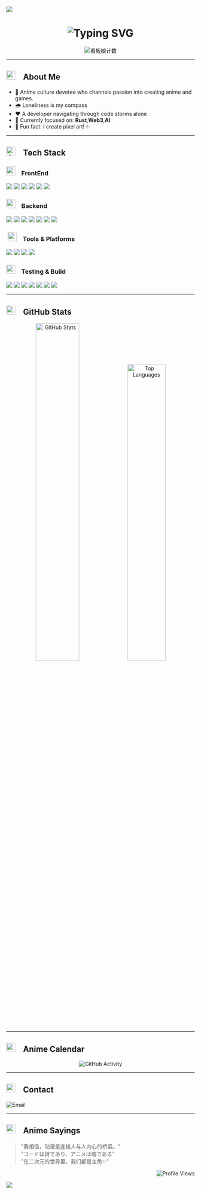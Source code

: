 <!-- 头部波浪分隔线 -->
<img src="https://capsule-render.vercel.app/api?type=waving&color=gradient&height=150&section=header&fontSize=60&animation=fadeIn" />

<!-- 头部动态标题 -->
<h1 align="center">
  <img src="https://readme-typing-svg.herokuapp.com?font=Victor+Mono&weight=600&size=30&duration=4000&pause=1000&color=FF6B9A&center=true&vCenter=true&width=500&height=70&lines=%E3%80%8C%E4%BA%8C%E6%AC%A1%E5%85%83%E3%81%AE%E4%B8%96%E7%95%8C%E3%81%B8%E3%82%88%E3%81%86%E3%81%93%E3%81%9D%EF%BC%81%E3%80%8D;%E3%80%8C%E7%A8%AE%E6%9D%91%E3%81%95%E3%82%93%E3%81%AE%E3%83%97%E3%83%AD%E3%82%B0%E3%83%A9%E3%83%9E%E3%83%BC%E3%81%A7%E3%81%99%EF%BC%81%E3%80%8D&center=true" alt="Typing SVG" />
</h1>

<p align="center">
  <img src="https://count.getloli.com/get/@trueLoving?theme=rule34" alt="看板娘计数" />
</p>

---

## <img src="https://cdn.jsdelivr.net/gh/twitter/twemoji/assets/svg/1f4da.svg" width="24" />　About Me

- 🌸 Anime culture devotee who channels passion into creating anime and games. 
- 🌧️ Loneliness is my compass  
- ❤️ A developer navigating through code storms alone  
- 🎯 Currently focused on: **Rust**,**Web3**,**AI** 
- 🎨 Fun fact: I create pixel art! ✨  


---

## <img src="https://cdn.jsdelivr.net/gh/twitter/twemoji/assets/svg/2699.svg" width="24" alt="Gear" />　Tech Stack

###  <img src="https://cdn.jsdelivr.net/gh/twitter/twemoji/assets/svg/1f5a5.svg" width="24" />　FrontEnd
<p>
  <img src="https://img.shields.io/badge/HTML5-FF6B9A?style=for-the-badge&logo=html5&logoColor=white" />
  <img src="https://img.shields.io/badge/CSS3-FF9F68?style=for-the-badge&logo=css&logoColor=white" />
  <img src="https://img.shields.io/badge/JavaScript-FFD166?style=for-the-badge&logo=JavaScript" />
  <img src="https://img.shields.io/badge/VueJS-4ECDC4?style=for-the-badge&logo=vuedotjs" />
  <img src="https://img.shields.io/badge/astro-9575CD?style=for-the-badge&logo=astro" />
  <img src="https://img.shields.io/badge/next.js-1A535C?style=for-the-badge&logo=nextdotjs&logoColor=white" />
</p>

###  <img src="https://cdn.jsdelivr.net/gh/twitter/twemoji/assets/svg/1f310.svg" width="24" />　Backend
<p>
  <img src="https://img.shields.io/badge/Node.js-339933?style=for-the-badge&logo=nodedotjs&logoColor=white" />
  <img src="https://img.shields.io/badge/Rust-F74D00?style=for-the-badge&logo=rust&logoColor=white" />
  <img src="https://img.shields.io/badge/nestjs-E0234E?style=for-the-badge&logo=nestjs" />
  <img src="https://img.shields.io/badge/mysql-4479A1?style=for-the-badge&logo=mysql&logoColor=white" />
  <img src="https://img.shields.io/badge/deno-000000?style=for-the-badge&logo=deno&logoColor=white" />
  <img src="https://img.shields.io/badge/bun-FF9E0F?style=for-the-badge&logo=bun" />
  <img src="https://img.shields.io/badge/python-3776AB?style=for-the-badge&logo=python&logoColor=white" />
</p>

### ️ <img src="https://cdn.jsdelivr.net/gh/twitter/twemoji/assets/svg/1f6e0.svg" width="24" />　Tools & Platforms
<p>
  <img src="https://img.shields.io/badge/Git-F05032?style=for-the-badge&logo=git&logoColor=white" />
  <img src="https://img.shields.io/badge/GitHub-181717?style=for-the-badge&logo=github" />
  <img src="https://img.shields.io/badge/Markdown-000000?style=for-the-badge&logo=markdown" />
  <img src="https://img.shields.io/badge/docker-2496ED?style=for-the-badge&logo=docker&logoColor=white" />
</p>

### <img src="https://cdn.jsdelivr.net/gh/twitter/twemoji/assets/svg/1f9ea.svg" width="24" />　Testing & Build

<p>
  <img src="https://img.shields.io/badge/Webpack-8DD6F9?style=for-the-badge&logo=Webpack" />
  <img src="https://img.shields.io/badge/Rollup-EC4A3F?style=for-the-badge&logo=rollupdotjs" />
  <img src="https://img.shields.io/badge/Vite-646CFF?style=for-the-badge&logo=Vite" />
  <img src="https://img.shields.io/badge/babel-F9DC3E?style=for-the-badge&logo=babel" />
  <img src="https://img.shields.io/badge/postcss-DD3A0A?style=for-the-badge&logo=postcss" />
  <img src="https://img.shields.io/badge/vitest-6E9F18?style=for-the-badge&logo=vitest" />
  <img src="https://img.shields.io/badge/jest-C21325?style=for-the-badge&logo=jest&logoColor=white" />
</p>


---
<!-- 
## <img src="https://cdn.jsdelivr.net/gh/twitter/twemoji/assets/svg/1f4e6.svg" width="24" />　Projects

### 1. [Anime Community Platform](https://github.com/trueLoving/anime-community)
> Vue.js + Node.js 开发的动漫爱好者社交平台  
> ![Stars](https://img.shields.io/github/stars/trueLoving/anime-community?style=flat-square&color=FF6B9A) ![Last Commit](https://img.shields.io/github/last-commit/trueLoving/anime-community?style=flat-square)

### 2. [Pixel Art Generator](https://github.com/trueLoving/pixel-art-generator)
> 将图片转换为像素画风格的 Python 工具  
> ![Stars](https://img.shields.io/github/stars/trueLoving/pixel-art-generator?style=flat-square&color=FF9F68)

### 3. [Vtuber Model Creator](https://github.com/trueLoving/vtuber-model-creator)
> 使用 Three.js 的网页版 Vtuber 模型编辑器  
> ![Stars](https://img.shields.io/github/stars/trueLoving/vtuber-model-creator?style=flat-square&color=FFD166)

--- -->

## <img src="https://cdn.jsdelivr.net/gh/twitter/twemoji/assets/svg/1f4ca.svg" width="24" />　GitHub Stats

<p align="center">
  <img src="https://github-readme-stats.vercel.app/api?username=trueLoving&show_icons=true&theme=dracula&bg_color=30,FFD6E8,FFEFD6&title_color=FF6B9A&icon_color=FF6B9A&border_radius=10" alt="GitHub Stats" width="48%" />
  <img src="https://github-readme-stats.vercel.app/api/top-langs/?username=trueLoving&layout=compact&theme=dracula&bg_color=30,FFEFD6,FFD6E8&title_color=FF6B9A&border_radius=10" alt="Top Languages" width="45%" />
</p>

---

## <img src="https://cdn.jsdelivr.net/gh/twitter/twemoji/assets/svg/1f4ac.svg" width="24" />　Anime Calendar

<!-- 使用 GitHub Actions 生成的动漫主题贡献日历 -->
<p align="center">
  <img src="https://github-readme-activity-graph.vercel.app/graph?username=trueLoving&theme=github-dark&bg_color=1a1a2e&color=F8F7FF&line=FF6B9A&point=FFD166&area=true&hide_border=true" alt="GitHub Activity" />
</p>

---
<!-- 
## <img src="https://cdn.jsdelivr.net/gh/twitter/twemoji/assets/svg/1f3a8.svg" width="24" />　作品展示

### 像素画作品
<p align="center">
  <img src="https://raw.githubusercontent.com/trueLoving/pixel-art/main/works/sailor-moon.png" width="150" alt="Sailor Moon" />
  <img src="https://raw.githubusercontent.com/trueLoving/pixel-art/main/works/genshin-qiqi.png" width="150" alt="Genshin Qiqi" />
  <img src="https://raw.githubusercontent.com/trueLoving/pixel-art/main/works/evangelion-unit-01.png" width="150" alt="Evangelion" />
</p> -->
<!-- 
### Live2D 看板娘
<p align="center">
  <a href="https://trueLoving.github.io/live2d-showcase" target="_blank">
    <img src="https://raw.githubusercontent.com/trueLoving/live2d-showcase/main/preview.gif" width="300" alt="Live2D Preview" />
  </a>
  <br>
  <i>点击与我的看板娘互动！(GitHub Pages)</i>
</p>

--- -->

## <img src="https://cdn.jsdelivr.net/gh/twitter/twemoji/assets/svg/260e.svg" width="24" />　Contact

<p>
  <a>
    <img src="https://img.shields.io/badge/Email-D14836?style=for-the-badge&logo=gmail&logoColor=white" alt="Email" />
  </a>
</p>

---

## <img src="https://cdn.jsdelivr.net/gh/twitter/twemoji/assets/svg/1f4dd.svg" width="24" />　Anime Sayings

> "我相信，动漫是连接人与人内心的桥梁。"  
> "コードは詩であり、アニメは魂である"  
> "在二次元的世界里，我们都是主角✨"

<p align="right">
  <img src="https://komarev.com/ghpvc/?username=trueLoving&label=Profile+Views&color=FF6B9A&style=flat-square" alt="Profile Views" />
</p>

<!-- 底部波浪分隔线 -->
<img src="https://capsule-render.vercel.app/api?type=waving&color=gradient&height=150&section=footer&fontSize=60&animation=fadeIn" />